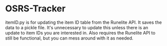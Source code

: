 # OSRS-Tracker

itemID.py is for updating the item ID table from the Runelite API.  It saves the data to a pickle file.  It's unnecessary to update this unless there is an update to item IDs you are interested in.  Also requires the Runelite API to still be functional, but you can mess around with it as needed.

